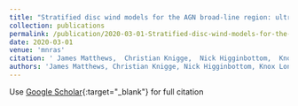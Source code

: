 ```yaml
---
title: "Stratified disc wind models for the AGN broad-line region: ultraviolet, optical, and X-ray properties"
collection: publications
permalink: /publication/2020-03-01-Stratified-disc-wind-models-for-the-AGN-broad-line-region-ultraviolet-optical-and-X-ray-properties
date: 2020-03-01
venue: 'mnras'
citation: ' James Matthews,  Christian Knigge,  Nick Higginbottom,  Knox Long,  Stuart Sim,  Samuel Mangham,  Edward Parkinson,  Henrietta Hewitt, &quot;Stratified disc wind models for the AGN broad-line region: ultraviolet, optical, and X-ray properties.&quot; mnras, 2020.'
authors: 'James Matthews, Christian Knigge, Nick Higginbottom, Knox Long, Stuart Sim, Samuel Mangham, Edward Parkinson, Henrietta Hewitt, '
---
```

Use [Google Scholar](https://scholar.google.com/scholar?q=Stratified+disc+wind+models+for+the+AGN+broad+line+region:+ultraviolet,+optical,+and+X+ray+properties){:target="_blank"} for full citation